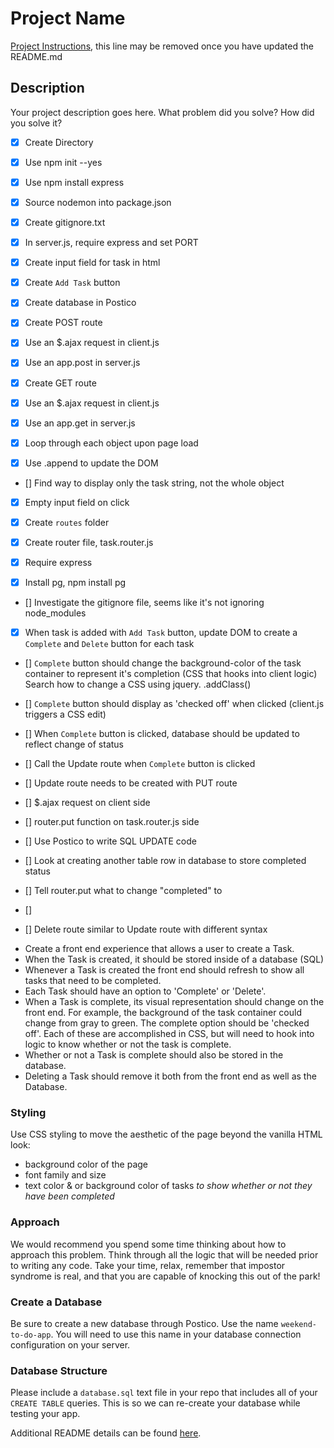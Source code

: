 # Project Name

[Project Instructions](./INSTRUCTIONS.md), this line may be removed once you have updated the README.md

## Description

Your project description goes here. What problem did you solve? How did you solve it?

- [x] Create Directory
- [x] Use npm init --yes
- [x] Use npm install express
- [x] Source nodemon into package.json
- [x] Create gitignore.txt

- [x] In server.js, require express and set PORT

- [x] Create input field for task in html
- [x] Create `Add Task` button

- [x] Create database in Postico

- [x] Create POST route
- [x] Use an $.ajax request in client.js
- [x] Use an app.post in server.js

- [x] Create GET route
- [x] Use an $.ajax request in client.js
- [x] Use an app.get in server.js
- [x] Loop through each object upon page load
- [x] Use .append to update the DOM
- [] Find way to display only the task string, not the whole object
- [x] Empty input field on click 

- [x] Create `routes` folder
- [x] Create router file, task.router.js
- [x] Require express 


- [x] Install pg, npm install pg
- [] Investigate the gitignore file, seems like it's not ignoring node_modules

- [x] When task is added with `Add Task` button, update DOM to create 
      a `Complete` and `Delete` button for each task
- [] `Complete` button should change the background-color of the task container 
      to represent it's completion (CSS that hooks into client logic) Search how to change a CSS using jquery. .addClass()
- [] `Complete` button should display as 'checked off' when clicked (client.js triggers a CSS edit)
- [] When `Complete` button is clicked, database should be updated to reflect change of status
- [] Call the Update route when `Complete` button is clicked

- [] Update route needs to be created with PUT route 
- [] $.ajax request on client side 
- [] router.put function on task.router.js side
- [] Use Postico to write SQL UPDATE code
- [] Look at creating another table row in database to store completed status
- [] Tell router.put what to change "completed" to
- [] 

- [] Delete route similar to Update route with 
      different syntax

















* Create a front end experience that allows a user to create a Task.
* When the Task is created, it should be stored inside of a database (SQL)
* Whenever a Task is created the front end should refresh to show all tasks that need to be completed.
* Each Task should have an option to 'Complete' or 'Delete'.
* When a Task is complete, its visual representation should change on the front end. For example, the background of the task container could change from gray to green. The complete option should be  'checked off'. Each of these are accomplished in CSS, but will need to hook into logic to know whether or not the task is complete.
* Whether or not a Task is complete should also be stored in the database.
* Deleting a Task should remove it both from the front end as well as the Database.

### Styling

Use CSS styling to move the aesthetic of the page beyond the vanilla HTML look:
  - background color of the page
  - font family and size
  - text color & or background color of tasks *to show whether or not they have been completed*

### Approach

We would recommend you spend some time thinking about how to approach this problem. Think through all the logic that will be needed prior to writing any code. Take your time, relax, remember that impostor syndrome is real, and that you are capable of knocking this out of the park!

### Create a Database

Be sure to create a new database through Postico. Use the name `weekend-to-do-app`. You will need to use this name in your database connection configuration on your server.

### Database Structure

Please include a `database.sql` text file in your repo that includes all of your `CREATE TABLE` queries. This is so we can re-create your database while testing your app.



Additional README details can be found [here](https://github.com/PrimeAcademy/readme-template/blob/master/README.md).
